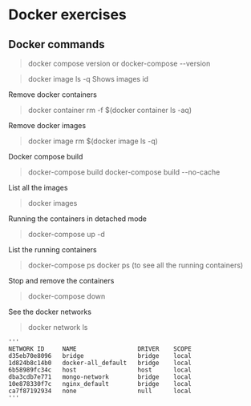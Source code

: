 # Docker exercises

## Docker commands

> docker compose version 
or 
> docker-compose --version

> docker image ls -q 
Shows images id

Remove docker containers
> docker container rm -f $(docker container ls -aq)

Remove docker images
> docker image rm $(docker image ls -q)

Docker compose build
> docker-compose build
> docker-compose build --no-cache

List all the images
> docker images

Running the containers in detached mode
> docker-compose up -d

List the running containers
> docker-compose ps
> docker ps (to see all the running containers)

Stop and remove the containers
> docker-compose down

See the docker networks
> docker network ls

    '''
    NETWORK ID     NAME                 DRIVER    SCOPE
    d35eb70e8096   bridge               bridge    local
    1d824b8c14b0   docker-all_default   bridge    local
    6b58989fc34c   host                 host      local
    dba3cdb7e771   mongo-network        bridge    local
    10e878330f7c   nginx_default        bridge    local
    ca7f87192934   none                 null      local
    '''